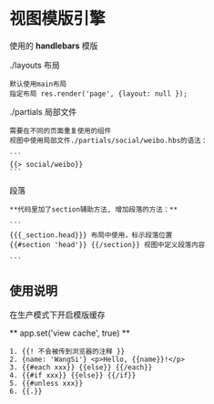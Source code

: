 # 视图模版引擎

使用的 **handlebars** 模版

./layouts 布局

    默认使用main布局
    指定布局 res.render('page', {layout: null });

./partials 局部文件

    需要在不同的页面重复使用的组件
    视图中使用局部文件./partials/social/weibo.hbs的语法：

    ```
    {{> social/weibo}}
    ```

段落

    **代码里加了section辅助方法, 增加段落的方法：**

    ```
    {{{_section.head}}} 布局中使用，标示段落位置
    {{#section 'head'}} {{/section}} 视图中定义段落内容

    ```

## 使用说明

在生产模式下开启模版缓存

** app.set('view cache', true) **

```
1. {{! 不会被传到浏览器的注释 }}
2. {name: 'WangSi'} <p>Hello, {{name}}!</p>
3. {{#each xxx}} {{else}} {{/each}}
4. {{#if xxx}} {{else}} {{/if}}
5. {{#unless xxx}}
6. {{.}}
```
